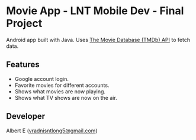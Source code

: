 # Movie App - LNT Mobile Dev - Final Project
Android app built with Java.
Uses [The Movie Database (TMDb) API](https://www.themoviedb.org/documentation/api) to fetch data.

## Features
- Google account login.
- Favorite movies for different accounts.
- Shows what movies are now playing.
- Shows what TV shows are now on the air.

## Developer
Albert E (vradnisntlong5@gmail.com)
